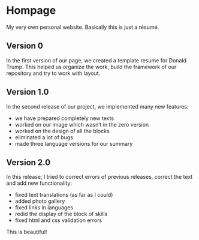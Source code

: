 # Hompage
My very own personal website. Basically this is just a résumé.

## Version 0
In the first version of our page, we created a template resume for Donald Trump. This helped us organize the work, build the framework of our repository and try to work with layout.

## Version 1.0

In the second release of our project, we implemented many new features:
- we have prepared completely new texts
- worked on our image which wasn’t in the zero version
- worked on the design of all the blocks
- eliminated a lot of bugs
- made three language versions for our summary

## Version 2.0
In this release, I tried to correct errors of previous releases, correct the text and add new functionality:
- fixed text translations (as far as I could)
- added photo gallery
- fixed links in languages
- redid the display of the block of skills
- fixed html and css validation errors 

This is beautiful!